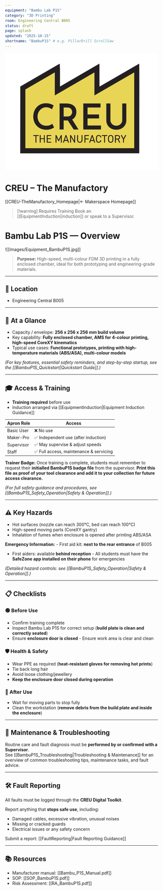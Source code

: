 ```yaml
---
equipment: "Bambu Lab P1S"
category: "3D Printing"
room: Engineering Central B005
status: draft
page: splash
updated: "2025-10-15"
shortname: "BambuP1S" # e.g. PillarDrill ScrollSaw
---
```

<div class="page-banner">
  <img src="../images/creu_logo.png" alt="CREU Logo">
  <h1>CREU – The Manufactory</h1>
</div>

[[CREU-TheManufactory_Homepage|← Makerspace Homepage]]

> [!warning] Requires Training
> Book an [[EquipmentInduction|induction]] or speak to a <span class="red-apron">Supervisor</span>.  

# Bambu Lab P1S — Overview

![[Images/Equipment_BambuP1S.jpg]]


> **Purpose:** High-speed, multi-colour FDM 3D printing in a fully enclosed chamber, ideal for both prototyping and engineering-grade materials.

---

## 📍 Location
- Engineering Central B005

---

## 🧩 At a Glance
- Capacity / envelope: **256 x 256 x 256 mm build volume**
- Key capability: **Fully enclosed chamber, AMS for 4-colour printing, high-speed CoreXY kinematics**
- Typical use cases: **Functional prototypes, printing with high-temperature materials (ABS/ASA), multi-colour models**

*(For key features, essential safety reminders, and step-by-step startup, see the [[BambuP1S_Quickstart|Quickstart Guide]].)*

---

## 🎓 Access & Training
- **Training required** before use  
- Induction arranged via [[EquipmentInduction|Equipment Induction Guidance]]  

| Apron Role                                  | Access                                 |
| ------------------------------------------- | -------------------------------------- |
| <span class="green-apron">Basic User</span> | ❌ No use                               |
| <span class="blue-apron">Maker-Pro</span>   | ✅ Independent use (after induction)    |
| <span class="red-apron">Supervisor</span>   | ✅ May supervise & adjust speeds        |
| <span class="black-apron">Staff</span>      | ✅ Full access, maintenance & servicing |
**Trainer Badge:** Once training is complete, students must remember to request their **initialled BambuP1S badge file** from the supervisor. **Print this file as proof of your tool clearance and add it to your collection for future access clearance.**

*(For full safety guidance and procedures, see [[BambuP1S_Safety_Operation|Safety & Operation]].)*

---

## ⚠️ Key Hazards
- Hot surfaces (nozzle can reach 300°C, bed can reach 100°C)  
- High-speed moving parts (CoreXY gantry)
- Inhalation of fumes when enclosure is opened after printing ABS/ASA

**Emergency Information:** - First aid kit: **next to the rear entrance** of B005  
- First aiders: available **behind reception** - All students must have the **SafeZone app installed on their phone** for emergencies

*(Detailed hazard controls: see [[BambuP1S_Safety_Operation|Safety & Operation]].)*

---

## 📋 Checklists

### 🟢 Before Use
- Confirm training complete  
- Inspect Bambu Lab P1S for correct setup (**build plate is clean and correctly seated**)  
- Ensure **enclosure door is closed** - Ensure work area is clear and clean  

### 🛡️ Health & Safety
- Wear PPE as required (**heat-resistant gloves for removing hot prints**)  
- Tie back long hair  
- Avoid loose clothing/jewellery  
- **Keep the enclosure door closed during operation** 
### 🧹 After Use  
- Wait for moving parts to stop fully   
- Clean the workstation (**remove debris from the build plate and inside the enclosure**)  

---

## 🧰 Maintenance & Troubleshooting
Routine care and fault diagnosis must be **performed by or confirmed with a <span class="red-apron">Supervisor</span>**.  
See [[BambuP1S_Troubleshooting|Troubleshooting & Maintenance]] for an overview of common troubleshooting tips, maintenance tasks, and fault advice.

---

## 🛠️ Fault Reporting
All faults must be logged through the **CREU Digital Toolkit**.  

Report anything that **stops safe use**, including:  
- Damaged cables, excessive vibration, unusual noises  
- Missing or cracked guards  
- Electrical issues or any safety concern

Submit a report: [[FaultReporting|Fault Reporting Guidance]]

---

## 📚 Resources
- Manufacturer manual: [[Bambu_P1S_Manual.pdf]]
- SOP: [[SOP_BambuP1S.pdf]]  
- Risk Assessment: [[RA_BambuP1S.pdf]]